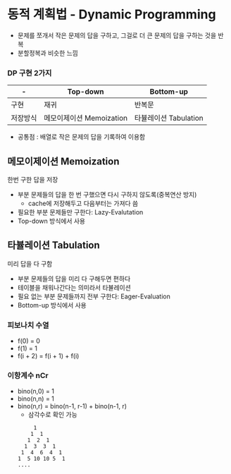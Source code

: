 # 동적 계획법 - Dynamic Programming
- 문제를 쪼개서 작은 문제의 답을 구하고, 그걸로 더 큰 문제의 답을 구하는 것을 반복
- 분할정복과 비슷한 느낌 

### DP 구현 2가지

-| Top-down | Bottom-up 
|---|----------|---|
구현 | 재귀 | 반복문
저장방식 | 메모이제이션 Memoization | 타뷸레이션 Tabulation
- 공통점 : 배열로 작은 문제의 답을 기록하여 이용함

## 메모이제이션 Memoization
한번 구한 답을 저장
- 부분 문제들의 답을 한 번 구했으면 다시 구하지 않도록(중복연산 방지)
  -  cache에 저장해두고 다음부터는 가져다 씀
- 필요한 부분 문제들만 구한다: Lazy-Evalutation
- Top-down 방식에서 사용

## 타뷸레이션 Tabulation
미리 답을 다 구함
- 부분 문제들의 답을 미리 다 구해두면 편하다 
- 테이블을 채워나간다는 의미라서 타뷸레이션
- 필요 없는 부분 문제들까지 전부 구한다: Eager-Evaluation
- Bottom-up 방식에서 사용 


### 피보나치 수열 
- f(0) = 0
- f(1) = 1
- f(i + 2) = f(i + 1) + f(i)
 

### 이항계수 nCr
- bino(n,0) = 1
- bino(n,n) = 1
- bino(n,r) = bino(n-1, r-1) + bino(n-1, r)
  - 삼각수로 확인 가능
  ```
       1
      1  1
     1  2  1
    1  3  3  1
   1  4  6  4  1
  1  5 10 10 5  1
  ....
  ```